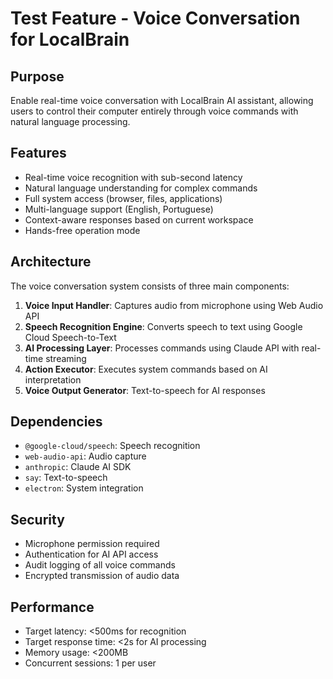 # Test Feature - Voice Conversation for LocalBrain

## Purpose

Enable real-time voice conversation with LocalBrain AI assistant, allowing users to control their computer entirely through voice commands with natural language processing.

## Features

- Real-time voice recognition with sub-second latency
- Natural language understanding for complex commands
- Full system access (browser, files, applications)
- Multi-language support (English, Portuguese)
- Context-aware responses based on current workspace
- Hands-free operation mode

## Architecture

The voice conversation system consists of three main components:

1. **Voice Input Handler**: Captures audio from microphone using Web Audio API
2. **Speech Recognition Engine**: Converts speech to text using Google Cloud Speech-to-Text
3. **AI Processing Layer**: Processes commands using Claude API with real-time streaming
4. **Action Executor**: Executes system commands based on AI interpretation
5. **Voice Output Generator**: Text-to-speech for AI responses

## Dependencies

- `@google-cloud/speech`: Speech recognition
- `web-audio-api`: Audio capture
- `anthropic`: Claude AI SDK
- `say`: Text-to-speech
- `electron`: System integration

## Security

- Microphone permission required
- Authentication for AI API access
- Audit logging of all voice commands
- Encrypted transmission of audio data

## Performance

- Target latency: <500ms for recognition
- Target response time: <2s for AI processing
- Memory usage: <200MB
- Concurrent sessions: 1 per user
